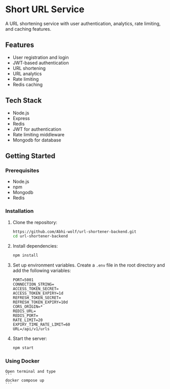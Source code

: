 # Short URL Service

A URL shortening service with user authentication, analytics, rate limiting, and caching features.

## Features

- User registration and login
- JWT-based authentication
- URL shortening
- URL analytics
- Rate limiting
- Redis caching

## Tech Stack

- Node.js
- Express
- Redis
- JWT for authentication
- Rate limiting middleware
- Mongodb for database

## Getting Started

### Prerequisites

- Node.js
- npm
- Mongodb
- Redis

### Installation

1. Clone the repository:

   ```bash
   https://github.com/Abhi-wolf/url-shortener-backend.git
   cd url-shortener-backend
   ```

2. Install dependencies:

   ```bash
   npm install
   ```

3. Set up environment variables. Create a `.env` file in the root directory and add the following variables:

   ```env
   PORT=5001
   CONNECTION_STRING=
   ACCESS_TOKEN_SECRET=
   ACCESS_TOKEN_EXPIRY=1d
   REFRESH_TOKEN_SECRET=
   REFRESH_TOKEN_EXPIRY=10d
   CORS_ORIGIN=*
   REDIS_URL=
   REDIS_PORT=
   RATE_LIMIT=20
   EXPIRY_TIME_RATE_LIMIT=60
   URL=/api/v1/urls
   ```

4. Start the server:
   ```bash
   npm start
   ```

### Using Docker

    Open terminal and type
    ```
    docker compose up
    ```
